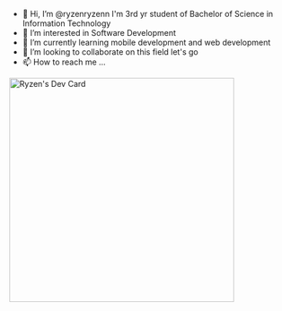 - 👋 Hi, I’m @ryzenryzenn I'm 3rd yr student of Bachelor of Science in Information Technology
- 👀 I’m interested in Software Development
- 🌱 I’m currently learning mobile development and web development
- 💞️ I’m looking to collaborate on this field let's go
- 📫 How to reach me ...

<!---
ryzenryzenn/ryzenryzenn is a ✨ special ✨ repository because its `README.md` (this file) appears on your GitHub profile.
You can click the Preview link to take a look at your changes.
--->
<a href="https://app.daily.dev/ryzenryzen"><img src="https://api.daily.dev/devcards/21f6ea0574814a609d8cd5a898824de9.png?r=kuw" width="400" alt="Ryzen's Dev Card"/></a>
